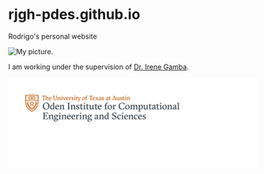 # rjgh-pdes.github.io
Rodrigo's personal website

![My picture.](/photo.JPG)

I am working under the supervision of [Dr. Irene Gamba](https://web.ma.utexas.edu/users/gamba/).


![Footer.](/RGB.svg)
